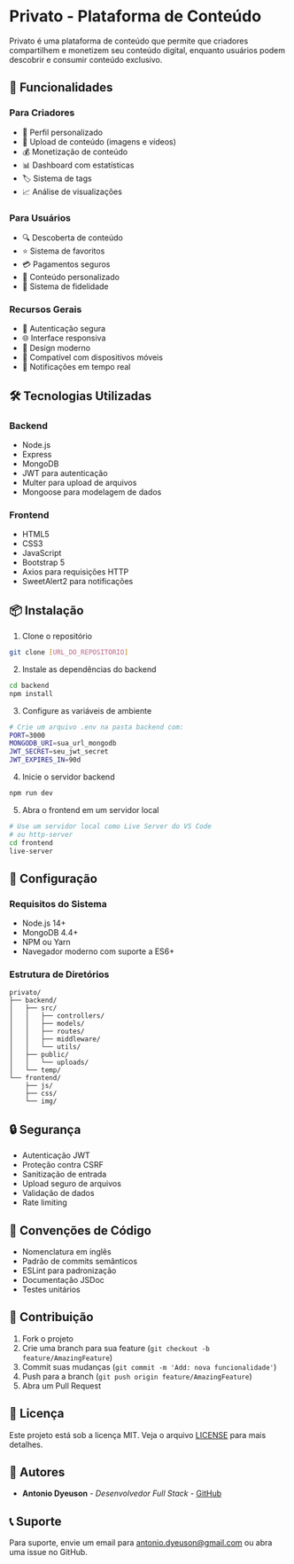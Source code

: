 # Privato - Plataforma de Conteúdo

Privato é uma plataforma de conteúdo que permite que criadores compartilhem e monetizem seu conteúdo digital, enquanto usuários podem descobrir e consumir conteúdo exclusivo.

## 🚀 Funcionalidades

### Para Criadores
- 👤 Perfil personalizado
- 📝 Upload de conteúdo (imagens e vídeos)
- 💰 Monetização de conteúdo
- 📊 Dashboard com estatísticas
- 🏷️ Sistema de tags
- 📈 Análise de visualizações

### Para Usuários
- 🔍 Descoberta de conteúdo
- ⭐ Sistema de favoritos
- 💳 Pagamentos seguros
- 🎯 Conteúdo personalizado
- 🏅 Sistema de fidelidade

### Recursos Gerais
- 🔐 Autenticação segura
- 🌐 Interface responsiva
- 🎨 Design moderno
- 📱 Compatível com dispositivos móveis
- 🔔 Notificações em tempo real

## 🛠️ Tecnologias Utilizadas

### Backend
- Node.js
- Express
- MongoDB
- JWT para autenticação
- Multer para upload de arquivos
- Mongoose para modelagem de dados

### Frontend
- HTML5
- CSS3
- JavaScript
- Bootstrap 5
- Axios para requisições HTTP
- SweetAlert2 para notificações

## 📦 Instalação

1. Clone o repositório
```bash
git clone [URL_DO_REPOSITÓRIO]
```

2. Instale as dependências do backend
```bash
cd backend
npm install
```

3. Configure as variáveis de ambiente
```bash
# Crie um arquivo .env na pasta backend com:
PORT=3000
MONGODB_URI=sua_url_mongodb
JWT_SECRET=seu_jwt_secret
JWT_EXPIRES_IN=90d
```

4. Inicie o servidor backend
```bash
npm run dev
```

5. Abra o frontend em um servidor local
```bash
# Use um servidor local como Live Server do VS Code
# ou http-server
cd frontend
live-server
```

## 🔧 Configuração

### Requisitos do Sistema
- Node.js 14+
- MongoDB 4.4+
- NPM ou Yarn
- Navegador moderno com suporte a ES6+

### Estrutura de Diretórios
```
privato/
├── backend/
│   ├── src/
│   │   ├── controllers/
│   │   ├── models/
│   │   ├── routes/
│   │   ├── middleware/
│   │   └── utils/
│   ├── public/
│   │   └── uploads/
│   └── temp/
└── frontend/
    ├── js/
    ├── css/
    └── img/
```

## 🔒 Segurança

- Autenticação JWT
- Proteção contra CSRF
- Sanitização de entrada
- Upload seguro de arquivos
- Validação de dados
- Rate limiting

## 📝 Convenções de Código

- Nomenclatura em inglês
- Padrão de commits semânticos
- ESLint para padronização
- Documentação JSDoc
- Testes unitários

## 🤝 Contribuição

1. Fork o projeto
2. Crie uma branch para sua feature (`git checkout -b feature/AmazingFeature`)
3. Commit suas mudanças (`git commit -m 'Add: nova funcionalidade'`)
4. Push para a branch (`git push origin feature/AmazingFeature`)
5. Abra um Pull Request

## 📄 Licença

Este projeto está sob a licença MIT. Veja o arquivo [LICENSE](LICENSE) para mais detalhes.

## 👥 Autores

- **Antonio Dyeuson** - *Desenvolvedor Full Stack* - [GitHub](https://github.com/seugithub)

## 📞 Suporte

Para suporte, envie um email para antonio.dyeuson@gmail.com ou abra uma issue no GitHub.
